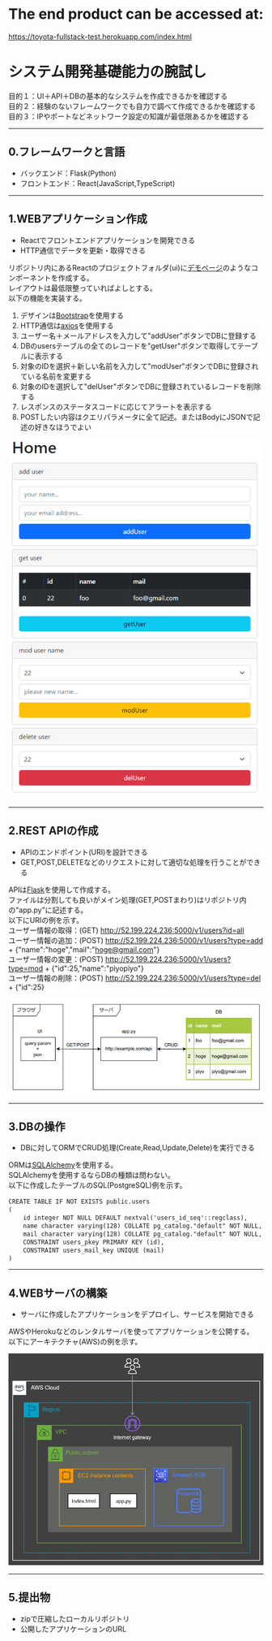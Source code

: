 # The end product can be accessed at:
https://toyota-fullstack-test.herokuapp.com/index.html 


# システム開発基礎能力の腕試し

目的１：UI＋API＋DBの基本的なシステムを作成できるかを確認する<br>
目的２：経験のないフレームワークでも自力で調べて作成できるかを確認する<br>
目的３：IPやポートなどネットワーク設定の知識が最低限あるかを確認する<br>

---
## 0.フレームワークと言語

- バックエンド：Flask(Python)
- フロントエンド：React(JavaScript,TypeScript)

---
## 1.WEBアプリケーション作成

- Reactでフロントエンドアプリケーションを開発できる
- HTTP通信でデータを更新・取得できる

リポジトリ内にあるReactのプロジェクトフォルダ(ui)に[デモページ](http://52.199.224.236:5001/)のようなコンポーネントを作成する。<br>
レイアウトは最低限整っていればよしとする。<br>
以下の機能を実装する。<br>
1. デザインは[Bootstrap](https://react-bootstrap.github.io/)を使用する
2. HTTP通信は[axios](https://www.npmjs.com/package/axios)を使用する
3. ユーザー名＋メールアドレスを入力して"addUser"ボタンでDBに登録する
4. DBのusersテーブルの全てのレコードを"getUser"ボタンで取得してテーブルに表示する
5. 対象のIDを選択＋新しい名前を入力して"modUser"ボタンでDBに登録されている名前を変更する
6. 対象のIDを選択して"delUser"ボタンでDBに登録されているレコードを削除する
7. レスポンスのステータスコードに応じてアラートを表示する
8. POSTしたい内容はクエリパラメータに全て記述。またはBodyにJSONで記述の好きなほうでよい

![sample-01](image/sample-01.png "sample-01")

---
## 2.REST APIの作成

- APIのエンドポイント(URI)を設計できる
- GET,POST,DELETEなどのリクエストに対して適切な処理を行うことができる

APIは[Flask](https://flask.palletsprojects.com/en/2.2.x/)を使用して作成する。<br>
ファイルは分割しても良いがメイン処理(GET,POSTまわり)はリポジトリ内の"app.py"に記述する。<br>
以下にURIの例を示す。<br>
ユーザー情報の取得：(GET) http://52.199.224.236:5000/v1/users?id=all<br>
ユーザー情報の追加：(POST) http://52.199.224.236:5000/v1/users?type=add + {"name":"hoge","mail":"hoge@gmail.com"}<br>
ユーザー情報の変更：(POST) http://52.199.224.236:5000/v1/users?type=mod + {"id":25,"name":"piyopiyo"}<br>
ユーザー情報の削除：(POST) http://52.199.224.236:5000/v1/users?type=del + {"id":25}<br>

![sample-02](image/sample-02.png "sample-02")

---
## 3.DBの操作

- DBに対してORMでCRUD処理(Create,Read,Update,Delete)を実行できる

ORMは[SQLAlchemy](https://www.sqlalchemy.org/)を使用する。<br>
SQLAlchemyを使用するならDBの種類は問わない。<br>
以下に作成したテーブルのSQL(PostgreSQL)例を示す。<br>

```
CREATE TABLE IF NOT EXISTS public.users
(
    id integer NOT NULL DEFAULT nextval('users_id_seq'::regclass),
    name character varying(128) COLLATE pg_catalog."default" NOT NULL,
    mail character varying(128) COLLATE pg_catalog."default" NOT NULL,
    CONSTRAINT users_pkey PRIMARY KEY (id),
    CONSTRAINT users_mail_key UNIQUE (mail)
)
```

---
## 4.WEBサーバの構築

- サーバに作成したアプリケーションをデプロイし、サービスを開始できる

AWSやHerokuなどのレンタルサーバを使ってアプリケーションを公開する。<br>
以下にアーキテクチャ(AWS)の例を示す。<br>

![sample-03](image/sample-03.png "sample-03")

---
## 5.提出物
- zipで圧縮したローカルリポジトリ
- 公開したアプリケーションのURL
